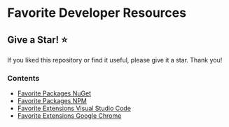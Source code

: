 # Favorite Developer Resources

## Give a Star! ⭐️

If you liked this repository or find it useful, please give it a star. Thank you!

### Contents

- [Favorite Packages NuGet](./favorite-packages-nuget.md)
- [Favorite Packages NPM](./favorite-packages-npm.md)
- [Favorite Extensions Visual Studio Code](./favorite-extensions-vscode.md)
- [Favorite Extensions Google Chrome](./favorite-extensions-chrome.md)
